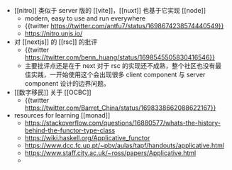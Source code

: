 - [[nitro]] 类似于 server 版的 [[vite]]，[[nuxt]] 也基于它实现 [[node]]
	- modern, easy to use and run everywhere
	- {{twitter https://twitter.com/antfu7/status/1698674238574440549}}
	- https://nitro.unjs.io/
- 对 [[nextjs]] 的 [[rsc]] 的批评
	- {{twitter https://twitter.com/benn_huang/status/1698545505830416546}}
	- 主要批评点还是在于 next 对于 rsc 的实现还不成熟，整个社区也没有最佳实践，一开始使用这个会出现很多 client component 与 server component 设计的边界问题。
- [[数字移民]] 关于 [[OCBC]]
	- {{twitter https://twitter.com/Barret_China/status/1698338662088622167}}
- resources for learning [[monad]]
	- https://stackoverflow.com/questions/16880577/whats-the-history-behind-the-functor-type-class
	- https://wiki.haskell.org/Applicative_functor
	- https://www.dcc.fc.up.pt/~pbv/aulas/tapf/handouts/applicative.html
	- https://www.staff.city.ac.uk/~ross/papers/Applicative.html
	-